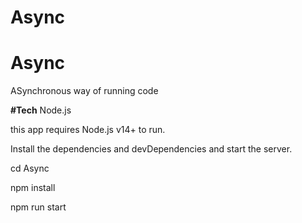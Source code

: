 # Async

# Async

ASynchronous way of running code

**#Tech**
Node.js

this app requires Node.js v14+ to run.

Install the dependencies and devDependencies and start the server.

cd Async

npm install

npm run start
